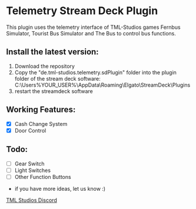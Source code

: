 # Telemetry Stream Deck Plugin
This plugin uses the telemetry interface of TML-Studios games Fernbus Simulator, Tourist Bus Simulator and The Bus to control bus functions.

## Install the latest version:

1. Download the repository
2. Copy the "de.tml-studios.telemetry.sdPlugin" folder into the plugin folder of the stream deck software: C:\Users\%YOUR_USER%\AppData\Roaming\Elgato\StreamDeck\Plugins
3. restart the streamdeck software


## Working Features:
- [x] Cash Change System
- [X] Door Control

## Todo:
- [ ] Gear Switch
- [ ] Light Switches
- [ ] Other Function Buttons
- if you have more ideas, let us know :)

[TML Studios Discord](https://discord.gg/tml-studios-224563159631921152)

